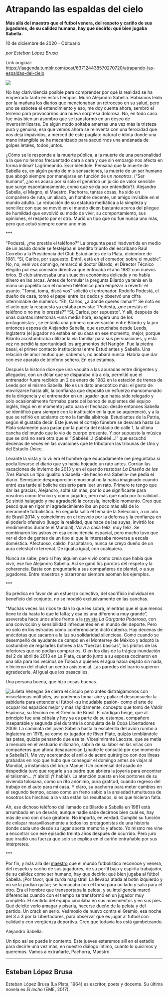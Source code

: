 # Atrapando las espaldas del cielo

**Más allá del maestro que el futbol venera, del respeto y cariño de sus jugadores, de su calidez humana, hay que decirlo: qué bien jugaba Sabella.**

10 de diciembre de 2020 - Obituario

_por Esteban López Brusa_

Link original: https://laagenda.tumblr.com/post/637124438570270720/atrapando-las-espaldas-del-cielo

![](https://64.media.tumblr.com/9d2d55c6f220df655a8a587954545275/875ec93128085cc8-fd/s500x750/adec072e7097fe08a4ffda3bc2f2164726e85732.jpg)



No hay clarividencia posible para comprender por qué la realidad se ha emperrado tanto en estos tiempos. Murió Alejandro Sabella. Habíamos leído por la mañana los diarios que mencionaban un retroceso en su salud, pero uno se sabotea el entendimiento y eso, me doy cuenta ahora, sembró el terreno para provocarnos una nueva sorpresa dolorosa. No, en todo caso fue más bien un asombro que se transformó en un deseo de inverosimilizarse. De algún modo soltaba amarras una vez más la tristeza pura y genuina, esa que vemos ahora se reinventa con una ferocidad que nos deja impávidos, a merced de este pugilato natural e idiota donde una mano intangible se ha mecanizado para sacudirnos una andanada de golpes letales, todos juntos.  


 ¿Cómo se le responde a la muerte pública, a la muerte de una personalidad a la que no hemos frecuentado cara a cara y que sin embargo nos afecta en forma íntima? Lagrimeando. Escribiéndole. Pensaba que la muerte de Sabella es, en algún punto de mis sensaciones, la muerte de un ser humano que abogó siempre por manejarse en función de un *nosotros*. (“Ser humano”, ¿no es acaso por sí solo el genérico un juicio de valor sensible que surge espontáneamente, como que se da por entendido?). Alejandro Sabella, el Magno, el Maestro, Pachorra, tantas cosas, ha sido un compañero de ruta, un aliado, un hombre decente, un amigo invisible en el mundo adulto. La reducción de su estatura mediática a la simpleza y  sencillez con que se movió en el mundo dicen bastante acerca del pliegue de humildad que envolvió su modo de vivir, su comportamiento, sus opiniones, el respeto por el otro. Murió un tipo que no fue nunca uno más, pero que actuó siempre como uno más. 

 \*\*\*

 “Podestá, ¿me prestás el teléfono?” La pregunta pasó inadvertida en medio de un asado donde se festejaba el bendito triunfo del escribano Raúl Correbo a la Presidencia del Club Estudiantes de la Plata, diciembre de 1981. “Sí, Carlos, por supuesto. Entrá, está en el comedor, sobre el mueble”. No, no, vení vos conmigo, remarcó el doctor Bilardo, el Director Técnico elegido por esa comisión directiva que enfocaba el año 1982 con nuevos bríos. El club atravesaba una situación económica delicada y no había dinero en las arcas. Antes de formular la pregunta Bilardo ya tenía en la mano un papelito con el número teléfónico para empezar a revertir el asunto. “Tomá, tomá, discá vos” solicitó el entrenador. Rodolfo Podestá, el dueño de casa, tomó el papel entre los dedos y observó una cifra interminable de números. “Eh, Carlos, ¿a dónde querés llamar?” Se notó en el acto que la respuesta  ya estaba prevista: “Podestá, ¿me prestás el teléfono o no me lo prestás?” “Sí, Carlos, por supuesto”. Y allí, después de unas cuantas intentonas –una media hora, exagera uno de los protagonistas-, se entabla una primera conversación entre Bilardo y la por entonces esposa de Alejandro Sabella, que escuchaba desde Leeds, Inglaterra (el jugador no estaba en su casa en ese momento, mejor, porque Bilardo acostumbraba utilizar la vía familiar para sus persuasiones, y esta vez no perdió la oportunidad) los argumentos del Narigón. Fue la piedra basal, el primer contacto institucional entre Estudiantes y Sabella. Una relación de amor mutuo que, sabemos, no acabará nunca. Habría que dar con ese aparato de teléfono señero. En eso estamos. 

 Después la historia dice que una vaquita a las apuradas entre dirigentes y allegados, con un dólar que se disparaba día a día, permitió que el entrenador fuera recibido un 2 de enero de 1982 en la estación de trenes de Leeds por el mismo Sabella. No es un dato anecdótico más: el gesto de movilizarse hasta allí, la confianza que depositó un esfuerzo mancomunado de la dirigencia y el entrenador en un jugador que había sido relegado y solo ocasionalmente formaba parte del banco de suplentes del equipo inglés, llegó en el momento justo para el flechazo: desde entonces Sabella se identificó para siempre con la institución en la que se aquerenció, y a la que se refirió en adelante como la familia albirroja. Estudiantes de la Patria, según él gustaba decir. Este jueves el cortejo fúnebre se desviará hasta La Plata solamente para pasar por la puerta del estadio de calle 1, la última cancha del mundo que lo vio de cuerpo presente. Y por supuesto la música que se oirá no será otra que el “¡Sabééé…! ¡Sabééé…!” que escuchó decenas de veces en las ovaciones que le tributaron las tribunas de Uno y del Estadio Único. 

 

 Levanté la vista y lo vi: era el hombre que educadamente me preguntaba si podía llevarse el diario que yo había hojeado un rato antes.  Corrían las vacaciones de invierno de 2013 y en el querido restobar *La Enseña de las Tres Ranas* un tipo igualito a Sabella -de hecho era Sabella- me pedía el diario. Semejante desproporción emocional no la había imaginado cuando entré esa tarde al boliche desierto para leer un rato. Primero te tengo que dar las gracias, Alejandro, solté sin más, por lo que significaste para nosotros como técnico y como jugador, pero más que nada por tu calidad… Se sintió halagado y me agradeció la cortesía, increíble momento. Creo que pescó que en rigor mi agradecimiento iba un poco más allá de lo meramente futbolístico. En seguida salió el tema de la Selección, a un año de Brasil 2014, y coincidimos en el desvelo por la defensa y la confianza en el poderío ofensivo (luego la realidad, que hace de las suyas, invirtió los rendimientos durante el Mundial). Volví a casa feliz, muy feliz. Se combinaron los astros en esa coincidencia espacial, pero mucho tuvo que ver el don de gentes de un tipo al que le interesaba moverse a escala doméstica. Afectuoso, cálido, hospitalario, nunca se creyó dueño de un aura celestial ni terrenal. De igual a igual, con cualquiera. 

Nunca se sabe, pero si hay alguien que vivió como creía que había que vivir, ese fue Alejandro Sabella. Así se ganó los porotos del respeto y la coherencia. Basta con preguntarle a sus compañeros de plantel, o a sus jugadores. Entre maestros y pizarrones siempre asoman los ejemplos.

 \*\*\*

 Su prédica en favor de un esfuerzo colectivo, del sacrificio individual en beneficio del conjunto, no se modeló exclusivamente en las canchas.

“Muchas veces los ricos te dan lo que les sobra, mientras que el que menos tiene te da hasta lo que le falta; y esa es una diferencia muy grande”, aseveraba hace unos años frente a la [revista](https://twitter.com/gargantapodero/status/1336453607542169602) *La Garganta Poderosa*, con una convicción y sensibilidad infrecuentes en el mundo del deporte. Pero no solo en los estrados como conferenciante dictó cátedra. Hay decenas de anécdotas que sacaron a la luz su solidaridad silenciosa. Como cuando se desempeñó de ayudante de campo en el Monterrey de México y adoptó la costumbre de regalarles botines a las “fuerzas básicas”, los pibitos de las inferiores que no podían comprarlos. O en los días de la trágica inundación del 2 de abril de 2013 en La Plata, cuando junto a su esposa cocinaron en una olla para los vecinos de Tolosa a quienes el agua había dejado sin nada, e hicieron del chalet un centro asistencial. Las paredes del barrio supieron agradecerle. Al igual que los pasacalles.

 Una persona buena, que hizo cosas buenas.

![Julieta Venegas](https://64.media.tumblr.com/1f78f34d9643fa65fd5c09c1d2756c83/875ec93128085cc8-e1/s250x400/5be5d4d8776627197ee462d285a08bd80cd16aa3.jpg) Se cierra el círculo pero antes distraigámonos con misceláneas múltiples, así podemos tomar aire y paliar el desconsuelo: la sabiduría para entender el fútbol -su indudable pasión- como el arte de ocupar los espacios mejor y más rápidamente, concepto que tomó de Valdir Espinosa, su técnico en el Gremio de Brasil. El cárdigan beige, que al principio fue una cábala y hoy ya es parte de su estampa, compañero inseparable y segunda piel durante la conquista de la Copa Libertadores 2009. La caminata del joven Sabella hasta la escalerilla del avión rumbo a Inglaterra en 1978, ya como ex jugador de River Plate, quizás temblándole las patas, quizás pensando que ese tal Vicealmirante Lacoste, que se metía a menudo en el vestuario millonario, sabría de su labor en las villas con compañeros que ahora desaparecían (¿nadie le consultó por ese momento a Sabella?). Me voy acercando: el anillo de acero quirúrgico con dos líneas grabadas en rojo que hubo que conseguir el domingo antes de viajar al Mundial, a instancias del brujo Manuel (Un comensal del asado de despedida  tuvo que rogarle a su padre que abriera la joyería para encontrar el talismán… ¡Y abrió! ¡Y había!). La atención puesta en los portones de su vivienda tolosana, como un rito anónimo, pura gratitud, cuando regreso del trabajo en el auto para mi casa. Y claro, su pachorra para meter cambios en el segundo tiempo, acaso como un freno sabio a la ansiedad tumultuosa de nosotros los hinchas: a la vista están los resultados, si es que hicieran falta.

 Ah, ese dichoso teléfono del llamado de Bilardo a Sabella en 1981 está arrumbado en un desván, aunque nadie sabe decirnos bien cuál es, hay más de uno con disco giratorio. No importa, en verdad. Cumplió su función de enlazar maravillosamente a todos los protagonistas de una historia donde cada uno desde su lugar aporta memoria y afecto. Yo mismo me vine a encontrar con ese episodio treinta años después de ocurrido. Pero juro que irradió una fuerza que solo se explica en el cariño entrañable por sus intérpretes. 

 \*\*\* 

Por fin, y más allá del [maestro](https://www.airedesantafe.com.ar/deportes/federico-fernandez-y-un-gran-recuerdo-sabella-en-muchas-sus-charlas-termine-llorando-n154814) que el mundo futbolístico reconoce y venera, del respeto y cariño de sus jugadores, de su perfil bajo y espíritu trabajador, de su calidez como ser humano, hay que decirlo: qué bien jugaba al fútbol Sabella. ¡Por favor, qué zurda magistral! La llevaba atada al botín izquierdo y no se la podían quitar; se hamacaba con el torso para un lado y salía para el otro. Era el hombre que transportaba la pelota, y su inteligencia marcó diferencias cuando con el tiempo se transformó en un jugador muy completo. El sentido del equipo circulaba en sus movimientos y en sus pies. Qué deleite verlo amagar y pisarla, hacerse dueño de la pelota y del partido. Un crack en serio. Veámoslo de nuevo contra el Gremio, esa noche del 3 a 3 por la Libertadores, para observar qué es jugar al fútbol con calidad y con vergüenza deportiva. Creo que todavía los está gambeteando. 

Alejandro Sabella. 



Un tipo así se puede ir contento. Este jueves estaremos allí en el estadio para decirle una vez más, en nuestro diálogo íntimo, cuánto lo quisimos y queremos. Vamos a extrañarte, Pachorra, Maestro.



---

 Esteban López Brusa
--------------------

 Esteban López Brusa (La Plata, 1964) es escritor, poeta y docente. Su última novela es *El lecho* (EME, 2017).

